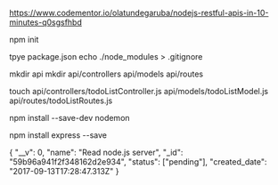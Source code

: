 https://www.codementor.io/olatundegaruba/nodejs-restful-apis-in-10-minutes-q0sgsfhbd

npm init

tpye package.json
echo ./node_modules > .gitignore

mkdir api
mkdir api/controllers api/models api/routes

touch api/controllers/todoListController.js api/models/todoListModel.js api/routes/todoListRoutes.js

npm install --save-dev nodemon

npm install express --save

{
	"__v": 0,
	"name": "Read node.js server",
	"_id": "59b96a941f2f348162d2e934",
	"status": ["pending"],
	"created_date": "2017-09-13T17:28:47.313Z"
}